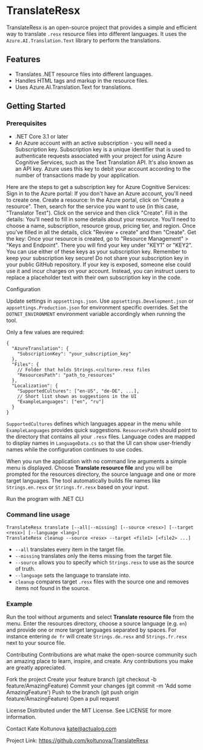 # TranslateResx
TranslateResx is an open-source project that provides a simple and efficient way to translate `.resx` resource files into different languages. It uses the `Azure.AI.Translation.Text` library to perform the translations.


## Features

- Translates .NET resource files into different languages.
- Handles HTML tags and markup in the resource files.
- Uses Azure.AI.Translation.Text for translations.

## Getting Started

### Prerequisites

- .NET Core 3.1 or later
- An Azure account with an active subscription - you will need a Subscription key.
Subscription key is a unique identifier that is used to authenticate requests associated with your project for using Azure Cognitive Services, such as the Text Translation API. It's also known as an API key. Azure uses this key to debit your account according to the number of transactions made by your application.

Here are the steps to get a subscription key for Azure Cognitive Services:
Sign in to the Azure portal: If you don't have an Azure account, you'll need to create one.
Create a resource: In the Azure portal, click on "Create a resource". Then, search for the service you want to use (in this case, "Translator Text"). Click on the service and then click "Create".
Fill in the details: You'll need to fill in some details about your resource. You'll need to choose a name, subscription, resource group, pricing tier, and region. Once you've filled in all the details, click "Review + create" and then "Create".
Get the key: Once your resource is created, go to "Resource Management" > "Keys and Endpoint". There you will find your key under "KEY1" or "KEY2". You can use either of these keys as your subscription key.
Remember to keep your subscription key secure! Do not share your subscription key in your public GitHub repository. If your key is exposed, someone else could use it and incur charges on your account. Instead, you can instruct users to replace a placeholder text with their own subscription key in the code.

Configuration

Update settings in `appsettings.json`. Use `appsettings.Development.json` or `appsettings.Production.json` for environment specific overrides. Set the `DOTNET_ENVIRONMENT` environment variable accordingly when running the tool.

Only a few values are required:

```
{
  "AzureTranslation": {
    "SubscriptionKey": "your_subscription_key"
  },
  "Files": {
    // Folder that holds Strings.<culture>.resx files
    "ResourcesPath": "path_to_resources"
  },
  "Localization": {
    "SupportedCultures": ["en-US", "de-DE", ...],
    // Short list shown as suggestions in the UI
    "ExampleLanguages": ["en", "ru"]
  }
}
```

`SupportedCultures` defines which languages appear in the menu while `ExampleLanguages` provides quick suggestions. `ResourcesPath` should point to the directory that contains all your `.resx` files. Language codes are mapped to display names in `LanguageData.cs` so that the UI can show user-friendly names while the configuration continues to use codes.

When you run the application with no command line arguments a simple menu is displayed. Choose **Translate resource file** and you will be prompted for the resources directory, the source language and one or more target languages. The tool automatically builds file names like `Strings.en.resx` or `Strings.fr.resx` based on your input.

Run the program with .NET CLI

### Command line usage

```
TranslateResx translate [--all|--missing] [--source <resx>] [--target <resx>] [--language <lang>]
TranslateResx cleanup --source <resx> --target <file1> [<file2> ...]
```

- `--all` translates every item in the target file.
- `--missing` translates only the items missing from the target file.
- `--source` allows you to specify which `Strings.resx` to use as the source of truth.
- `--language` sets the language to translate into.
- `cleanup` compares target `.resx` files with the source one and removes items not found in the source.


### Example

Run the tool without arguments and select **Translate resource file** from the menu.
Enter the resources directory, choose a source language (e.g. `en`) and provide one or more target languages separated by spaces. For instance entering `de fr` will create `Strings.de.resx` and `Strings.fr.resx` next to your source file.


Contributing
Contributions are what make the open-source community such an amazing place to learn, inspire, and create. Any contributions you make are greatly appreciated.

Fork the project
Create your feature branch (git checkout -b feature/AmazingFeature)
Commit your changes (git commit -m 'Add some AmazingFeature')
Push to the branch (git push origin feature/AmazingFeature)
Open a pull request

License
Distributed under the MIT License. See LICENSE for more information.

Contact
Kate Koltunova kate@actualog.com

Project Link: https://github.com/koltunova/TranslateResx

